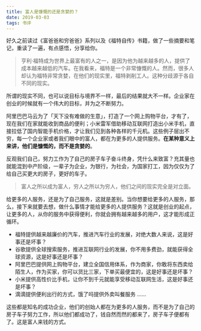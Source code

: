 ```yaml
---
title: 富人是慷慨的还是贪婪的？
date: 2019-03-03
tags: 书评
---
```


好久之前读过《富爸爸和穷爸爸》系列以及《福特自传》书籍，做了一些摘要和笔记，重读了一遍，有点感悟，分享给你。

> 亨利·福特成为世界上最富有的人之一，是因为他为越来越多的人，提供了成本越来越低的汽车。在我看来，福特是一个非常慷慨的人。然而，很多人却认为福特非常贪婪，在他们的现实里，福特剥削工人。这种分歧源于各自不同的现实。  

所谓的现实不同，也可以说目标与境界不一样，最后的结果就大不一样。企业家在创业的时候就有一个伟大的目标，并为之不断努力。

阿里巴巴马云为了「天下没有难做的生意」，打造了一个网上购物平台，才有了，现在我们在家就能收到商品的便利；小米雷军借助移动互联网打造出小米手机，直接拉低了国内智能手机价格，才让我们见到各种各样的千元机。这些例子层出不穷，每一个企业家或者我们眼中的富人，都在为更多的人提供服务。**在某种意义上来讲，他们是慷慨的，而不是贪婪的**。

反观我们自己，努力工作为了自己的房子车子奋斗终身，凭什么来致富？充其量也就能混到中产阶级，一辈子为企业，为银行，为社会，为国家打工，因为仅仅为了给自己买更大的房子，更好的车子。

> 富人之所以成为富人，穷人之所以为穷人，他们之间的现实完全是对立面。  

给更多的人服务，还是为了自己服务，这就是差别。当你想要给更多的人服务，那么，接下来就要去想，做什么事情才能给更多的人提供服务？这就是创业的起点，让更多的人，从你的服务中获得便利，你就会拥有越来越多的用户，这才能形成正循环。

- 福特提供越来越廉价的汽车，推进汽车行业的发展，对绝大数人来说，这是好事还是坏事？
- 谷歌提供全球搜索服务，推进互联网行业的发展，你不用多费劲，就能获得全球资源，这是好事还是坏事？
- 阿里巴巴提供网上购物平台，建立全国信用体系，作为商家，你敢将东西卖给陌生人，作为买家，你可以货比三家，下单买最便宜的，这是好事还是坏事？
- 小米提供高性价比手机，让你不到千元就能享受移动互联网生活，这是好事还是坏事？
- 滴滴提供便利出行的方式，饿了吗提供外卖叫餐服务 ……

这些都是知名的成功企业，他们的创始人都在为更多的人服务，而不是为了自己的房子车子努力工作，所以他们都成功了，钱自然而然的都来了，房子车子便都有了。这是富人来钱的方式。